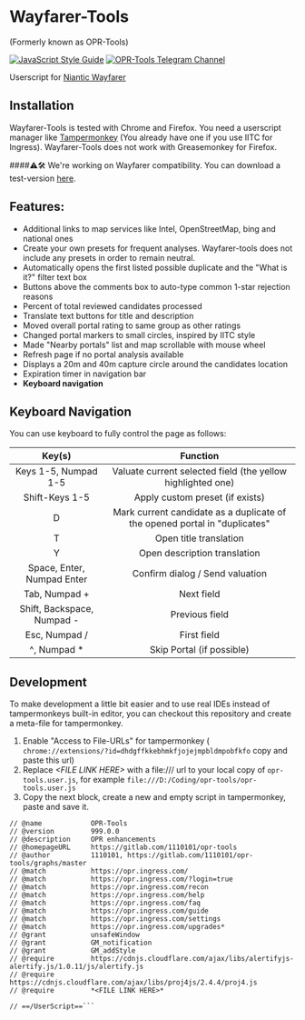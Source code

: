 # Wayfarer-Tools
(Formerly known as OPR-Tools)

[![JavaScript Style Guide](https://img.shields.io/badge/code_style-standard-brightgreen.svg)](https://standardjs.com) [![OPR-Tools Telegram Channel](https://img.shields.io/badge/OPR_Tools_Telegram_Channel--blue.svg?logo=telegram&style=social)](https://t.me/oprtools)

Userscript for [Niantic Wayfarer](http://wayfarer.nianticlabs.com/)

## Installation

Wayfarer-Tools is tested with Chrome and Firefox. You need a userscript manager like [Tampermonkey](https://tampermonkey.net/) (You already have one if you use IITC for Ingress). Wayfarer-Tools does not work with Greasemonkey for Firefox.

####⚠🛠 We're working on Wayfarer compatibility. You can download a test-version [here](https://gitlab.com/1110101/opr-tools/raw/feature/wayfarerSupport/opr-tools.user.js?inline=false).


## Features:
- Additional links to map services like Intel, OpenStreetMap, bing and national ones
- Create your own presets for frequent analyses. Wayfarer-tools does not include any presets in order to remain neutral.
- Automatically opens the first listed possible duplicate and the "What is it?" filter text box
- Buttons above the comments box to auto-type common 1-star rejection reasons
- Percent of total reviewed candidates processed
- Translate text buttons for title and description
- Moved overall portal rating to same group as other ratings
- Changed portal markers to small circles, inspired by IITC style
- Made "Nearby portals" list and map scrollable with mouse wheel
- Refresh page if no portal analysis available
- Displays a 20m and 40m capture circle around the candidates location
- Expiration timer in navigation bar
- **Keyboard navigation**

## Keyboard Navigation

You can use keyboard to fully control the page as follows:

|           Key(s)           |                 Function                 |
| :------------------------: | :--------------------------------------: |
|    Keys 1-5, Numpad 1-5    | Valuate current selected field (the yellow highlighted one) |
|       Shift-Keys 1-5       | Apply custom preset (if exists)          |
|             D              | Mark current candidate as a duplicate of the opened portal in "duplicates" |
|             T              |          Open title translation          |
|             Y              |      Open description translation        |
| Space, Enter, Numpad Enter |     Confirm dialog / Send valuation      |
|       Tab, Numpad +        |                Next field                |
| Shift, Backspace, Numpad - |              Previous field              |
|       Esc, Numpad /        |               First field                |
|           \^, Numpad *     |        Skip Portal (if possible)         |

## Development

To make development a little bit easier and to use real IDEs instead of tampermonkeys built-in editor, you can checkout this repository and create a meta-file for tampermonkey.
1. Enable "Access to File-URLs" for tampermonkey ( `chrome://extensions/?id=dhdgffkkebhmkfjojejmpbldmpobfkfo` copy and paste this url)
2. Replace *\<FILE LINK HERE\>* with a file:/// url to your local copy of `opr-tools.user.js`, for example `file:///D:/Coding/opr-tools/opr-tools.user.js`
3. Copy the next block, create a new and empty script in tampermonkey, paste and save it.

```// ==UserScript==
// @name            OPR-Tools
// @version         999.0.0
// @description     OPR enhancements
// @homepageURL     https://gitlab.com/1110101/opr-tools
// @author          1110101, https://gitlab.com/1110101/opr-tools/graphs/master
// @match           https://opr.ingress.com/
// @match           https://opr.ingress.com/?login=true
// @match           https://opr.ingress.com/recon
// @match           https://opr.ingress.com/help
// @match           https://opr.ingress.com/faq
// @match           https://opr.ingress.com/guide
// @match           https://opr.ingress.com/settings
// @match           https://opr.ingress.com/upgrades*
// @grant           unsafeWindow
// @grant           GM_notification
// @grant           GM_addStyle
// @require         https://cdnjs.cloudflare.com/ajax/libs/alertifyjs-alertify.js/1.0.11/js/alertify.js
// @require         https://cdnjs.cloudflare.com/ajax/libs/proj4js/2.4.4/proj4.js
// @require         *<FILE LINK HERE>*

// ==/UserScript==```

